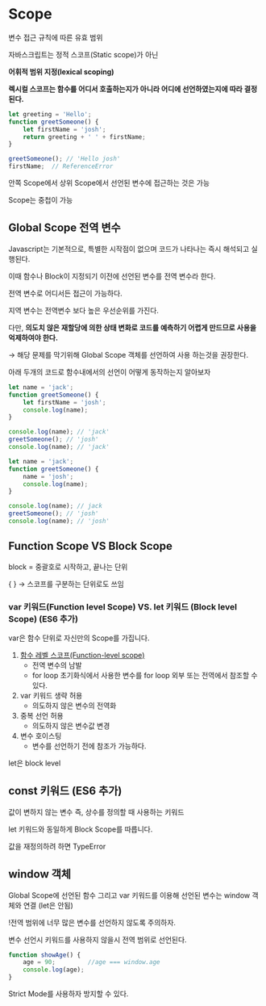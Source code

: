 # Scope

변수 접근 규칙에 따른 유효 범위

자바스크립트는 정적 스코프(Static scope)가 아닌

**어휘적 범위 지정(lexical scoping)**

**렉시컬 스코프는 함수를 어디서 호출하는지가 아니라 어디에 선언하였는지에 따라 결정된다.**

```jsx
let greeting = 'Hello';
function greetSomeone() {
	let firstName = 'josh';
	return greeting + ' ' + firstName;
}

greetSomeone(); // 'Hello josh'
firstName;  // ReferenceError
```

안쪽 Scope에서 상위 Scope에서 선언된 변수에 접근하는 것은 가능

Scope는 중첩이 가능

## Global Scope 전역 변수

Javascript는 기본적으로, 특별한 시작점이 없으며 코드가 나타나는 즉시 해석되고 실행된다.

이때 함수나 Block이 지정되기 이전에 선언된 변수를 전역 변수라 한다.

전역 변수로 어디서든 접근이 가능하다.

지역 변수는 전역변수 보다 높은 우선순위를 가진다.

다만, **의도치 않은 재할당에 의한 상태 변화로 코드를 예측하기 어렵게 만드므로 사용을 억제하여야 한다.**

→ 해당 문제를 막기위해 Global Scope 객체를 선언하여 사용 하는것을 권장한다.

아래 두개의 코드로 함수내에서의 선언이 어떻게 동작하는지 알아보자

```jsx
let name = 'jack';
function greetSomeone() {
	let firstName = 'josh';
	console.log(name);
}

console.log(name); // 'jack'
greetSomeone(); // 'josh'
console.log(name); // 'jack'
```

```jsx
let name = 'jack';
function greetSomeone() {
	name = 'josh';
	console.log(name);
}

console.log(name); // jack
greetSomeone(); // 'josh'
console.log(name); // 'josh'
```

## Function Scope VS Block Scope

block = 중괄호로 시작하고, 끝나는 단위

{   } → 스코프를 구분하는 단위로도 쓰임

### **var 키워드(Function level Scope) VS. let 키워드 (Block level Scope) (ES6 추가)**

var은 함수 단위로 자신만의 Scope를 가집니다.

1. [함수 레벨 스코프(Function-level scope)](https://poiemaweb.com/js-scope#3-function-scope)
    - 전역 변수의 남발
    - for loop 초기화식에서 사용한 변수를 for loop 외부 또는 전역에서 참조할 수 있다.
2. var 키워드 생략 허용
    - 의도하지 않은 변수의 전역화
3. 중복 선언 허용
    - 의도하지 않은 변수값 변경
4. 변수 호이스팅
    - 변수를 선언하기 전에 참조가 가능하다.

let은 block level

## const 키워드 (ES6 추가)

값이 변하지 않는 변수 즉, 상수를 정의할 때 사용하는 키워드

let 키워드와 동일하게 Block Scope를 따릅니다.

값을 재정의하려 하면 TypeError

## window 객체

Global Scope에 선언된 함수 그리고 var  키워드를 이용해 선언된 변수는 window 객체와 연결 (let은 안됨)

!전역 범위에 너무 많은 변수를 선언하지 않도록 주의하자.

변수 선언시 키워드를 사용하지 않을시 전역 범위로 선언된다.

```jsx
function showAge() {
	age = 90;         //age === window.age
	console.log(age);
}
```

Strict Mode를 사용하자 방지할 수 있다.